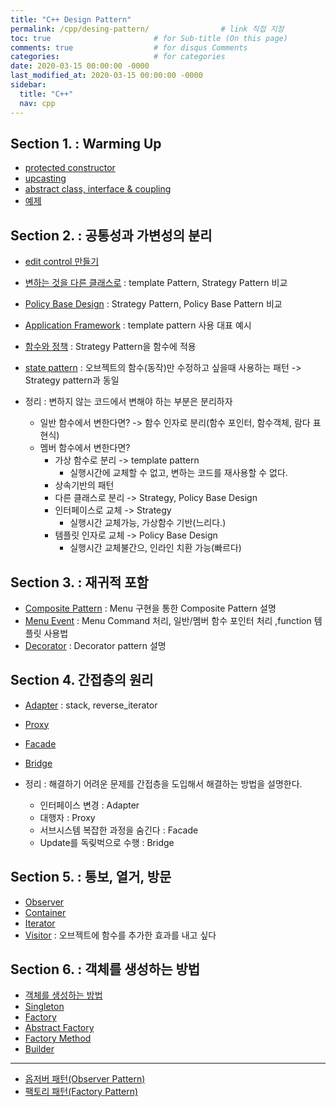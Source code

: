 ```yaml
---
title: "C++ Design Pattern"
permalink: /cpp/desing-pattern/                # link 직접 지정
toc: true                       # for Sub-title (On this page)
comments: true                  # for disqus Comments
categories:                     # for categories
date: 2020-03-15 00:00:00 -0000
last_modified_at: 2020-03-15 00:00:00 -0000
sidebar:
  title: "C++"
  nav: cpp
---
```


## Section 1. : Warming Up

* [protected constructor](https://8bitscoding.github.io/cpp-dp-protected-constructor/)
* [upcasting](https://8bitscoding.github.io/cpp-dp-upcasting/)
* [abstract class, interface & coupling](https://8bitscoding.github.io/cpp-dp-coupling/)
* [예제](https://8bitscoding.github.io/cpp-dp-example/)

## Section 2. : 공통성과 가변성의 분리

* [edit control 만들기](https://8bitscoding.github.io/cpp-dp-s2-1/)
* [변하는 것을 다른 클래스로](https://8bitscoding.github.io/cpp-dp-s2-3/) : template Pattern, Strategy Pattern 비교
* [Policy Base Design](https://8bitscoding.github.io/cpp-dp-s2-4/) : Strategy Pattern, Policy Base Pattern 비교
* [Application Framework](https://8bitscoding.github.io/cpp-dp-s2-5/) : template pattern 사용 대표 예시
* [함수와 정책](https://8bitscoding.github.io/cpp-dp-s2-6/) : Strategy Pattern을 함수에 적용
* [state pattern](https://8bitscoding.github.io/cpp-dp-s2-7/) : 오브젝트의 함수(동작)만 수정하고 싶을때 사용하는 패턴 -> Strategy pattern과 동일

* 정리 : 변하지 않는 코드에서 변해야 하는 부분은 분리하자
    - 일반 함수에서 변한다면? -> 함수 인자로 분리(함수 포인터, 함수객체, 람다 표현식)
    - 멤버 함수에서 변한다면?
        - 가상 함수로 분리 -> template pattern
            - 실행시간에 교체할 수 없고, 변하는 코드를 재사용할 수 없다.
        - 상속기반의 패턴
        - 다른 클래스로 분리 -> Strategy, Policy Base Design
        - 인터페이스로 교체 -> Strategy
            - 실행시간 교체가능, 가상함수 기반(느리다.)
        - 템플릿 인자로 교체 -> Policy Base Design
            - 실행시간 교체불간으, 인라인 치환 가능(빠르다)

## Section 3. : 재귀적 포함

* [Composite Pattern](https://8bitscoding.github.io/cpp-dp-s3-1/) : Menu 구현을 통한 Composite Pattern 설명
* [Menu Event](https://8bitscoding.github.io/cpp-dp-s3-2/) : Menu Command 처리, 일반/멤버 함수 포인터 처리 ,function 템플릿 사용법
* [Decorator](https://8bitscoding.github.io/cpp-dp-s3-3/) : Decorator pattern 설명

## Section 4. 간접층의 원리

* [Adapter](https://8bitscoding.github.io/cpp-dp-s4-1/) : stack, reverse_iterator
* [Proxy](https://8bitscoding.github.io/cpp-dp-s4-2/)
* [Facade](https://8bitscoding.github.io/cpp-dp-s4-3/)
* [Bridge](https://8bitscoding.github.io/cpp-dp-s4-4/)

* 정리 : 해결하기 어려운 문제를 간접층을 도입해서 해결하는 방법을 설명한다.
    - 인터페이스 변경 : Adapter
    - 대행자 : Proxy
    - 서브시스템 복잡한 과정을 숨긴다 : Facade
    - Update를 독맂벅으로 수행 : Bridge

## Section 5. : 통보, 열거, 방문

* [Observer](https://8bitscoding.github.io/cpp-dp-s5-1/)
* [Container](https://8bitscoding.github.io/cpp-dp-s5-2/)
* [Iterator](https://8bitscoding.github.io/cpp-dp-s5-3/)
* [Visitor](https://8bitscoding.github.io/cpp-dp-s5-4/) : 오브젝트에 함수를 추가한 효과를 내고 싶다

## Section 6. : 객체를 생성하는 방법

* [객체를 생성하는 방법](https://8bitscoding.github.io/cpp-dp-s6-1/)
* [Singleton](https://8bitscoding.github.io/cpp-dp-s6-2/)
* [Factory](https://8bitscoding.github.io/cpp-dp-s6-3/)
* [Abstract Factory](https://8bitscoding.github.io/cpp-dp-s6-4/)
* [Factory Method](https://8bitscoding.github.io/cpp-dp-s6-5/)
* [Builder](https://8bitscoding.github.io/cpp-dp-s6-6/)

---

* [옵저버 패턴(Observer Pattern)](https://8bitscoding.github.io/cpp-design-observer/)
* [팩토리 패턴(Factory Pattern)](https://8bitscoding.github.io/cpp-design-factory/)